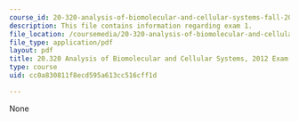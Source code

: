 ```yaml
---
course_id: 20-320-analysis-of-biomolecular-and-cellular-systems-fall-2012
description: This file contains information regarding exam 1.
file_location: /coursemedia/20-320-analysis-of-biomolecular-and-cellular-systems-fall-2012/cc0a830811f8ecd595a613cc516cff1d_MIT20_320F12_2012Exam_1.pdf
file_type: application/pdf
layout: pdf
title: 20.320 Analysis of Biomolecular and Cellular Systems, 2012 Exam 1
type: course
uid: cc0a830811f8ecd595a613cc516cff1d

---
```

None